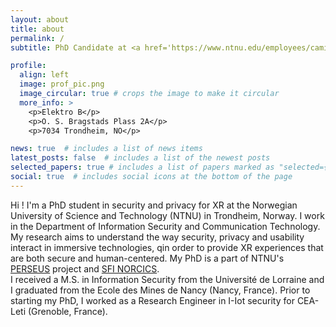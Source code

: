 ```yaml
---
layout: about
title: about
permalink: /
subtitle: PhD Candidate at <a href='https://www.ntnu.edu/employees/camille.sivelle'>NTNU</a>.

profile:
  align: left
  image: prof_pic.png
  image_circular: true # crops the image to make it circular
  more_info: >
    <p>Elektro B</p>
    <p>O. S. Bragstads Plass 2A</p>
    <p>7034 Trondheim, NO</p>

news: true  # includes a list of news items
latest_posts: false  # includes a list of the newest posts
selected_papers: true # includes a list of papers marked as "selected={true}"
social: true  # includes social icons at the bottom of the page
---
```


Hi ! I'm a PhD student in security and privacy for XR at the Norwegian University of Science and Technology (NTNU) in Trondheim, Norway. I work in the Department of Information Security and Communication Technology. My research aims to understand the way security, privacy and usability interact in immersive technologies, qin order to provide XR experiences that are both secure and human-centered. My PhD is a part of NTNU's <a href='https://www.ntnu.edu/perseus/'>PERSEUS</a> project and <a href='https://www.ntnu.edu/norcics'>SFI NORCICS</a>.
<br/>I received a M.S. in Information Security from the Université de Lorraine and I graduated from the Ecole des Mines de Nancy (Nancy, France). Prior to starting my PhD, I worked as a Research Engineer in I-Iot security for CEA-Leti (Grenoble, France). 
